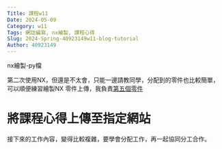 ```yaml
---
Title: 課程w11
Date: 2024-05-09 
Category: w11
Tags: 網誌編寫, nx繪製, 課程心得
Slug: 2024-Spring-40923149w11-blog-tutorial
Author: 40923149
---
```


nx繪製-py檔

<!-- PELICAN_END_SUMMARY -->
第二次使用NX，但還是不太會，只能一邊請教同學，分配到的零件也比較簡單，可以順便練習繪製NX
零件上傳，我負責[第五個零件](https://drive.google.com/file/d/1DCf_wWaLMmxTKaWos5FRyQ-J422REuH0/view?usp=sharing)
# 將課程心得上傳至指定網站
接下來的工作內容，變得比較複雜，要學會分配工作，再一起協同分工合作。

